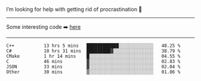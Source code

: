 I’m looking for help with getting rid of procrastination 🤔

-----

Some interesting code :arrow_right: [here](https://github.com/zhen8838/playground)

-----

<!--START_SECTION:waka-->

```text
C++           13 hrs 5 mins   ████████████░░░░░░░░░░░░░   48.25 %
C#            10 hrs 31 mins  █████████▓░░░░░░░░░░░░░░░   38.79 %
CMake         1 hr 14 mins    █░░░░░░░░░░░░░░░░░░░░░░░░   04.55 %
C             46 mins         ▓░░░░░░░░░░░░░░░░░░░░░░░░   02.83 %
JSON          33 mins         ▓░░░░░░░░░░░░░░░░░░░░░░░░   02.04 %
Other         30 mins         ▒░░░░░░░░░░░░░░░░░░░░░░░░   01.86 %
```

<!--END_SECTION:waka-->

<!--
**zhen8838/zhen8838** is a ✨ _special_ ✨ repository because its `README.md` (this file) appears on your GitHub profile.

Here are some ideas to get you started:

- 🔭 I’m currently working on ...
- 🌱 I’m currently learning ...
- 👯 I’m looking to collaborate on ...
 ...
- 💬 Ask me about ...
- 📫 How to reach me: ...
- 😄 Pronouns: ...
- ⚡ Fun fact: ...
-->
